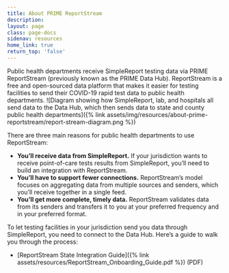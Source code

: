 ```yaml
---
title: About PRIME ReportStream
description:
layout: page
class: page-docs
sidenav: resources
home_link: true
return_top: 'false'
---
```


Public health departments receive SimpleReport testing data via PRIME ReportStream (previously known as the PRIME Data Hub).  ReportStream is a free and open-sourced data platform that makes it easier for testing facilities to send their COVID-19 rapid test data to public health departments.
![Diagram showing how SimpleReport, lab, and hospitals all send data to the Data Hub, which then sends data to state and county public health departments]({% link assets/img/resources/about-prime-reportstream/report-stream-diagram.png %})

There are three main reasons for public health departments to use ReportStream:
- **You’ll receive data from SimpleReport.** If your jurisdiction wants to receive point-of-care tests results from SimpleReport, you’ll need to build an integration with ReportStream.
- **You’ll have to support fewer connections.** ReportStream’s model focuses on aggregating data from multiple sources and senders, which you’ll receive together in a single feed.
- **You’ll get more complete, timely data.** ReportStream validates data from its senders and transfers it to you at your preferred frequency and in your preferred format.

To let testing facilities in your jurisdiction send you data through SimpleReport, you need to connect to the Data Hub. Here’s a guide to walk you through the process:
- [ReportStream State Integration Guide]({% link assets/resources/ReportStream_Onboarding_Guide.pdf %}) (PDF)
